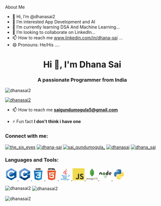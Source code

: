 About Me
- 👋 Hi, I’m @dhanasai2
- 👀 I’m interested App Development and AI
- 🌱 I’m currently learning DSA And Machine Learning...
- 💞️ I’m looking to collaborate on LinkedIn...
- 📫 How to reach me www.linkedin.com/in/dhana-sai ...
- 😄 Pronouns: He/His ....
<h1 align="center">Hi 👋, I'm Dhana Sai</h1>
<h3 align="center">A passionate Programmer from India</h3>


<p align="left"> <img src="https://komarev.com/ghpvc/?username=dhanasai2&label=Profile%20views&color=0e75b6&style=flat" alt="dhanasai2" /> </p>

<p align="left"> <a href="https://github.com/ryo-ma/github-profile-trophy"><img src="https://github-profile-trophy.vercel.app/?username=dhanasai2" alt="dhanasai2" /></a> </p>

- 📫 How to reach me **saigundumogula5@gmail.com**

- ⚡ Fun fact **I don't think i have one**

<h3 align="left">Connect with me:</h3>
<p align="left">
<a href="https://twitter.com/the_six_eyes" target="blank"><img align="center" src="https://raw.githubusercontent.com/rahuldkjain/github-profile-readme-generator/master/src/images/icons/Social/twitter.svg" alt="the_six_eyes" height="30" width="40" /></a>
<a href="https://linkedin.com/in/dhana-sai" target="blank"><img align="center" src="https://raw.githubusercontent.com/rahuldkjain/github-profile-readme-generator/master/src/images/icons/Social/linked-in-alt.svg" alt="dhana-sai" height="30" width="40" /></a>
<a href="https://instagram.com/sai_gundumogula_" target="blank"><img align="center" src="https://raw.githubusercontent.com/rahuldkjain/github-profile-readme-generator/master/src/images/icons/Social/instagram.svg" alt="sai_gundumogula_" height="30" width="40" /></a>
<a href="https://www.hackerrank.com/dhanasai" target="blank"><img align="center" src="https://raw.githubusercontent.com/rahuldkjain/github-profile-readme-generator/master/src/images/icons/Social/hackerrank.svg" alt="dhanasai" height="30" width="40" /></a>
<a href="https://www.leetcode.com/dhana_sai" target="blank"><img align="center" src="https://raw.githubusercontent.com/rahuldkjain/github-profile-readme-generator/master/src/images/icons/Social/leet-code.svg" alt="dhana_sai" height="30" width="40" /></a>
</p>

<h3 align="left">Languages and Tools:</h3>
<p align="left"> <a href="https://www.cprogramming.com/" target="_blank" rel="noreferrer"> <img src="https://raw.githubusercontent.com/devicons/devicon/master/icons/c/c-original.svg" alt="c" width="40" height="40"/> </a> <a href="https://www.w3schools.com/cpp/" target="_blank" rel="noreferrer"> <img src="https://raw.githubusercontent.com/devicons/devicon/master/icons/cplusplus/cplusplus-original.svg" alt="cplusplus" width="40" height="40"/> </a> <a href="https://www.w3schools.com/css/" target="_blank" rel="noreferrer"> <img src="https://raw.githubusercontent.com/devicons/devicon/master/icons/css3/css3-original-wordmark.svg" alt="css3" width="40" height="40"/> </a> <a href="https://www.w3.org/html/" target="_blank" rel="noreferrer"> <img src="https://raw.githubusercontent.com/devicons/devicon/master/icons/html5/html5-original-wordmark.svg" alt="html5" width="40" height="40"/> </a> <a href="https://www.java.com" target="_blank" rel="noreferrer"> <img src="https://raw.githubusercontent.com/devicons/devicon/master/icons/java/java-original.svg" alt="java" width="40" height="40"/> </a> <a href="https://developer.mozilla.org/en-US/docs/Web/JavaScript" target="_blank" rel="noreferrer"> <img src="https://raw.githubusercontent.com/devicons/devicon/master/icons/javascript/javascript-original.svg" alt="javascript" width="40" height="40"/> </a> <a href="https://www.mongodb.com/" target="_blank" rel="noreferrer"> <img src="https://raw.githubusercontent.com/devicons/devicon/master/icons/mongodb/mongodb-original-wordmark.svg" alt="mongodb" width="40" height="40"/> </a> <a href="https://nodejs.org" target="_blank" rel="noreferrer"> <img src="https://raw.githubusercontent.com/devicons/devicon/master/icons/nodejs/nodejs-original-wordmark.svg" alt="nodejs" width="40" height="40"/> </a> <a href="https://www.python.org" target="_blank" rel="noreferrer"> <img src="https://raw.githubusercontent.com/devicons/devicon/master/icons/python/python-original.svg" alt="python" width="40" height="40"/> </a> </p>

<p><img align="left" src="https://github-readme-stats.vercel.app/api/top-langs?username=dhanasai2&show_icons=true&locale=en&layout=compact" alt="dhanasai2" /></p>

<p>&nbsp;<img align="center" src="https://github-readme-stats.vercel.app/api?username=dhanasai2&show_icons=true&locale=en" alt="dhanasai2" /></p>

<p><img align="center" src="https://github-readme-streak-stats.herokuapp.com/?user=dhanasai2&" alt="dhanasai2" /></p>
